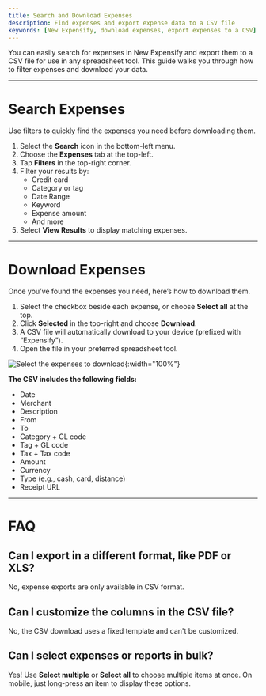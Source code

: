 ```yaml
---
title: Search and Download Expenses 
description: Find expenses and export expense data to a CSV file 
keywords: [New Expensify, download expenses, export expenses to a CSV]
---
```

<div id="new-expensify" markdown="1">

You can easily search for expenses in New Expensify and export them to a CSV file for use in any spreadsheet tool. This guide walks you through how to filter expenses and download your data.

---

# Search Expenses

Use filters to quickly find the expenses you need before downloading them.

1. Select the **Search** icon in the bottom-left menu.
2. Choose the **Expenses** tab at the top-left.
3. Tap **Filters** in the top-right corner.
4. Filter your results by:
   - Credit card
   - Category or tag
   - Date Range
   - Keyword
   - Expense amount
   - And more
5. Select **View Results** to display matching expenses.

---

# Download Expenses

Once you’ve found the expenses you need, here’s how to download them.

1. Select the checkbox beside each expense, or choose **Select all** at the top.
2. Click **Selected** in the top-right and choose **Download**.
3. A CSV file will automatically download to your device (prefixed with “Expensify”).
4. Open the file in your preferred spreadsheet tool.

![Select the expenses to download]({{site.url}}/assets/images/search-download.png){:width="100%"}

**The CSV includes the following fields:**
- Date  
- Merchant  
- Description  
- From  
- To  
- Category + GL code  
- Tag + GL code  
- Tax + Tax code  
- Amount  
- Currency  
- Type (e.g., cash, card, distance)  
- Receipt URL

---

# FAQ

## Can I export in a different format, like PDF or XLS?

No, expense exports are only available in CSV format.

## Can I customize the columns in the CSV file?

No, the CSV download uses a fixed template and can't be customized.

## Can I select expenses or reports in bulk?

Yes! Use **Select multiple** or **Select all** to choose multiple items at once.  On mobile, just long-press an item to display these options.

</div>
